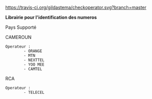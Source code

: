 https://travis-ci.org/gildastema/checkoperator.svg?branch=master

**Librairie pour l'identification des numeros** 

Pays Supporté

CAMEROUN 

    Operateur : 
            - ORANGE
            - MTN
            - NEXTTEL
            - YOO MEE
            - CAMTEL
          
RCA
    
    Operateur :
            - TELECEL            
            

